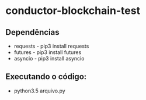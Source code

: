# conductor-blockchain-test

## Dependências

* requests - pip3 install requests
* futures - pip3 install futures
* asyncio - pip3 install asyncio

## Executando o código:

* python3.5 arquivo.py